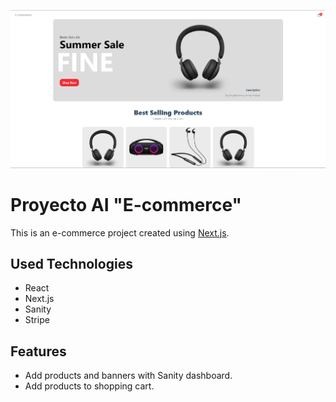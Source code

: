 ![Home Page](homepage.png)

# Proyecto AI "E-commerce"

This is an e-commerce project created using [Next.js](https://nextjs.org/).

## Used Technologies

- React
- Next.js
- Sanity
- Stripe

## Features

- Add products and banners with Sanity dashboard.
- Add products to shopping cart.

